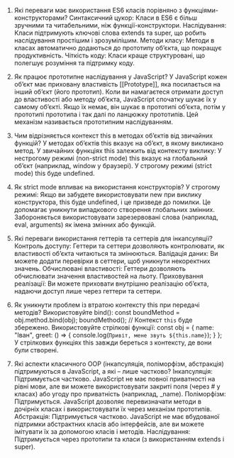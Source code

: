 1. Які переваги має використання ES6 класів порівняно з функціями-конструкторами?
Синтаксичний цукор: Класи в ES6 є більш зручними та читабельними, ніж функції-конструктори.
Наслідування: Класи підтримують ключові слова extends та super, що робить наслідування простішим і зрозумілішим.
Методи класу: Методи в класах автоматично додаються до прототипу об’єкта, що покращує продуктивність.
Чіткість коду: Класи краще структуровані, що полегшує розуміння та підтримку коду.

2. Як працює прототипне наслідування у JavaScript?
У JavaScript кожен об’єкт має приховану властивість [[Prototype]], яка посилається на інший об’єкт (його прототип).
Коли ви намагаєтеся отримати доступ до властивості або методу об’єкта, JavaScript спочатку шукає їх у самому об’єкті. Якщо їх немає, він шукає в прототипі об’єкта, потім у прототипі прототипа і так далі по ланцюжку прототипів.
Цей механізм називається прототипним наслідуванням.

3. Чим відрізняється контекст this в методах об’єктів від звичайних функцій?
У методах об’єктів this вказує на об’єкт, в якому викликано метод.
У звичайних функціях this залежить від контексту виклику:
У нестрогому режимі (non-strict mode) this вказує на глобальний об’єкт (наприклад, window у браузері).
У строгому режимі (strict mode) this буде undefined.

4. Як strict mode впливає на використання конструкторів?
У строгому режимі:
Якщо ви забудете використовувати new при виклику конструктора, this буде undefined, і це призведе до помилки. Це допомагає уникнути випадкового створення глобальних змінних.
Забороняється використовувати зарезервовані слова (наприклад, eval, arguments) як імена змінних або функцій.

5. Які переваги використання геттерів та сеттерів для інкапсуляції?
Контроль доступу: Геттери та сеттери дозволяють контролювати, як властивості об’єкта читаються та змінюються.
Валідація даних: Ви можете додати перевірки в сеттери, щоб уникнути некоректних значень.
Обчислювані властивості: Геттери дозволяють обчислювати значення властивостей на льоту.
Приховування реалізації: Ви можете приховати внутрішню реалізацію об’єкта, надаючи доступ лише через геттери та сеттери.

6. Як уникнути проблем із втратою контексту this при передачі методів?
Використовуйте bind():
const boundMethod = obj.method.bind(obj);
boundMethod(); // Контекст `this` буде збережено.
Використовуйте стрілкові функції:
const obj = {
    name: "Iван",
    greet: () => {
        console.log(`Привіт, мене звуть ${this.name}`);
    }
};
У стрілкових функціях this завжди береться з контексту, де вони були створені.

7. Які аспекти класичного OOP (інкапсуляція, поліморфізм, абстракція) підтримуються в JavaScript, а які – лише частково?
Інкапсуляція:
Підтримується частково. JavaScript не має повної приватності на рівні мови, але ви можете використовувати закриті поля (через # у класах) або угоду про приватність (наприклад, _name).
Поліморфізм:
Підтримується. JavaScript дозволяє перевизначати методи в дочірніх класах і використовувати їх через механізм прототипів.
Абстракція:
Підтримується частково. JavaScript не має вбудованої підтримки абстрактних класів або інтерфейсів, але ви можете імітувати їх за допомогою класів і методів.
Наслідування:
Підтримується через прототипи та класи (з використанням extends і super).
